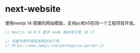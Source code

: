 # next-website
使用nextjs 14 搭建的网站模版，支持pc和h5在同一个工程项目开发。

```js
// Nextjs 14.0.0 要求 node 版本至少是 18.17

// 设备判断的底层是用到这个库
// https://www.npmjs.com/package/ua-parser-js
```
